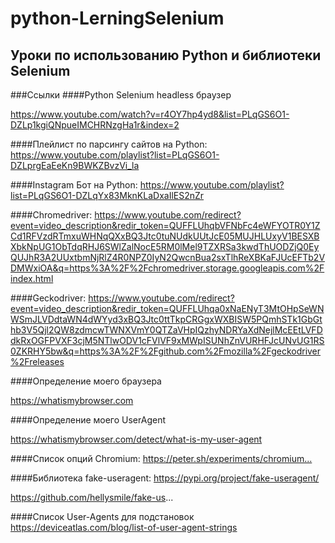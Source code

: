 # python-LerningSelenium
##  Уроки по использованию  Python  и библиотеки Selenium

###Ссылки
####Python Selenium headless  браузер

https://www.youtube.com/watch?v=r4OY7hp4yd8&list=PLqGS6O1-DZLp1kgiQNpueIMCHRNzgHa1r&index=2

####Плейлист по парсингу сайтов на Python:
https://www.youtube.com/playlist?list=PLqGS6O1-DZLprgEaEeKn9BWKZBvzVi_la


####Instagram Бот на Python:
https://www.youtube.com/playlist?list=PLqGS6O1-DZLqYx83MknKLaDxaIlES2nZr


####Chromedriver:
https://www.youtube.com/redirect?event=video_description&redir_token=QUFFLUhqbVFNbFc4eWFYOTR0Y1ZCd1RFVzdRTmxuWHNqQXxBQ3Jtc0tuNUdkUUtJcE05MUJHLUxyV1BESXBXbkNpUG1ObTdqRHJ6SWlZalNocE5RM0lMel9TZXRSa3kwdThUODZjQ0EyQUJhR3A2UUxtbmNjRlZ4R0NPZ0IyN2QwcnBua2sxTlhReXBKaFJUcEFTb2VDMWxiOA&q=https%3A%2F%2Fchromedriver.storage.googleapis.com%2Findex.html


####Geckodriver:
https://www.youtube.com/redirect?event=video_description&redir_token=QUFFLUhqa0xNaENyT3MtOHpSeWNWSmJLVDdtaWN4dWYyd3xBQ3Jtc0ttTkpCRGgxWXBISW5PQmhSTk1GbGthb3V5Qjl2QW8zdmcwTWNXVmY0QTZaVHpIQzhyNDRYaXdNejlMcEEtLVFDdkRxOGFPVXF3cjM5NTlwODV1cFVlVF9xMWpISUNhZnVURHFJcUNvUG1RS0ZKRHY5bw&q=https%3A%2F%2Fgithub.com%2Fmozilla%2Fgeckodriver%2Freleases


####Определение моего браузера

https://whatismybrowser.com

####Определение моего  UserAgent

https://whatismybrowser.com/detect/what-is-my-user-agent

####Список опций Chromium:
https://peter.sh/experiments/chromium...​
 
####Библиотека fake-useragent:
https://pypi.org/project/fake-useragent/​
 
https://github.com/hellysmile/fake-us...

####Список  User-Agents  для подстановок
https://deviceatlas.com/blog/list-of-user-agent-strings
